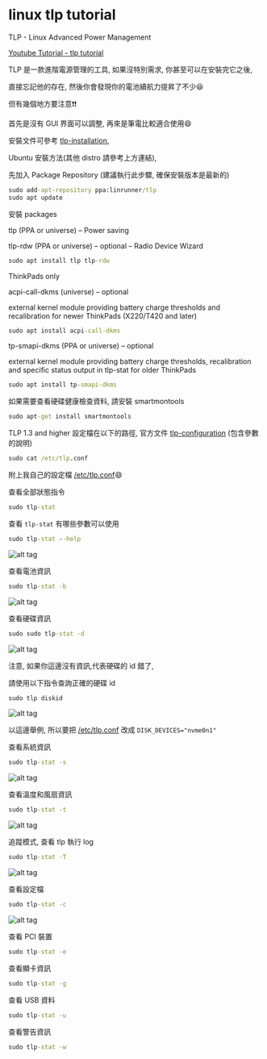 # linux tlp tutorial

TLP - Linux Advanced Power Management

[Youtube Tutorial - tlp tutorial]()

TLP 是一款進階電源管理的工具, 如果沒特別需求, 你甚至可以在安裝完它之後,

直接忘記他的存在, 然後你會發現你的電池續航力提昇了不少:satisfied:

但有幾個地方要注意:exclamation::exclamation:

首先是沒有 GUI 界面可以調整, 再來是筆電比較適合使用:smile:

安裝文件可參考 [tlp-installation](https://linrunner.de/en/tlp/docs/tlp-linux-advanced-power-management.html#installation),

Ubuntu 安裝方法(其他 distro 請參考上方連結),

先加入 Package Repository (建議執行此步驟, 確保安裝版本是最新的)

```cmd
sudo add-apt-repository ppa:linrunner/tlp
sudo apt update
```

安裝 packages

tlp (PPA or universe) – Power saving

tlp-rdw (PPA or universe) – optional – Radio Device Wizard

```cmd
sudo apt install tlp tlp-rdw
```

ThinkPads only

acpi-call-dkms (universe) – optional

external kernel module providing battery charge thresholds and recalibration for newer ThinkPads (X220/T420 and later)

```cmd
sudo apt install acpi-call-dkms
```

tp-smapi-dkms (PPA or universe) – optional

external kernel module providing battery charge thresholds, recalibration and specific status output in tlp-stat for older ThinkPads

```cmd
sudo apt install tp-smapi-dkms
```

如果需要查看硬碟健康檢查資料, 請安裝 smartmontools

```cmd
sudo apt-get install smartmontools
```

TLP 1.3 and higher 設定檔在以下的路徑, 官方文件 [tlp-configuration](https://linrunner.de/en/tlp/docs/tlp-configuration.html) (包含參數的說明)

```cmd
sudo cat /etc/tlp.conf
```

附上我自己的設定檔 [/etc/tlp.conf](https://github.com/twtrubiks/linux-note/blob/master/linux-tlp-tutorial/tlp.conf):smile:

查看全部狀態指令

```cmd
sudo tlp-stat
```

查看 `tlp-stat` 有哪些參數可以使用

```cmd
sudo tlp-stat --help
```

![alt tag](https://i.imgur.com/k7KK9TM.png)

查看電池資訊

```cmd
sudo tlp-stat -b
```

![alt tag](https://i.imgur.com/49v0PAJ.png)

查看硬碟資訊

```cmd
sudo sudo tlp-stat -d
```

![alt tag](https://i.imgur.com/elwKj0w.png)

注意, 如果你這邊沒有資訊,代表硬碟的 id 錯了,

請使用以下指令查詢正確的硬碟 id

```cmd
sudo tlp diskid
```

![alt tag](https://i.imgur.com/spyZxVE.png)

以這邊舉例, 所以要把 [/etc/tlp.conf](https://github.com/twtrubiks/linux-note/blob/master/linux-tlp-tutorial/tlp.conf) 改成 `DISK_DEVICES="nvme0n1"`


查看系統資訊

```cmd
sudo tlp-stat -s
```

![alt tag](https://i.imgur.com/8JHq2Ok.png)

查看溫度和風扇資訊

```cmd
sudo tlp-stat -t
```

![alt tag](https://i.imgur.com/2e6vMni.png)

追蹤模式, 查看 tlp 執行 log

```cmd
sudo tlp-stat -T
```

![alt tag](https://i.imgur.com/zEC0uwY.png)

查看設定檔

```cmd
sudo tlp-stat -c
```

![alt tag](https://i.imgur.com/edmbItx.png)

查看 PCI 裝置

```cmd
sudo tlp-stat -e
```

查看顯卡資訊

```cmd
sudo tlp-stat -g
```

查看 USB 資料
```cmd
sudo tlp-stat -u
```

查看警告資訊

```cmd
sudo tlp-stat -w
```